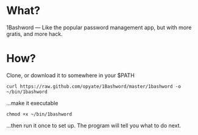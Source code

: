 # What?

1Bashword &mdash; Like the popular password management app, but with more gratis, and more hack.

# How?

Clone, or download it to somewhere in your $PATH

    curl https://raw.github.com/opyate/1Bashword/master/1bashword -o ~/bin/1bashword

...make it executable

    chmod +x ~/bin/1bashword

...then run it once to set up. The program will tell you what to do next.



